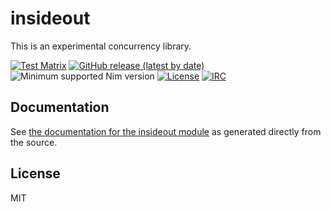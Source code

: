 # insideout

This is an experimental concurrency library.

[![Test Matrix](https://github.com/disruptek/insideout/workflows/CI/badge.svg)](https://github.com/disruptek/insideout/actions?query=workflow%3ACI)
[![GitHub release (latest by date)](https://img.shields.io/github/v/release/disruptek/insideout?style=flat)](https://github.com/disruptek/insideout/releases/latest)
![Minimum supported Nim version](https://img.shields.io/badge/nim-1.9.1-informational?style=flat&logo=nim)
[![License](https://img.shields.io/github/license/disruptek/insideout?style=flat)](#license)
[![IRC](https://img.shields.io/badge/chat-%23%23disruptek%20on%20libera.chat-brightgreen?style=flat)](https://web.libera.chat/##disruptek)

## Documentation

See [the documentation for the insideout module](https://disruptek.github.io/insideout/insideout.html) as generated directly from the source.

## License
MIT
